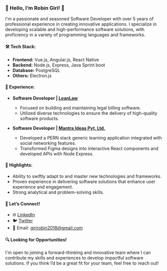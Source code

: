### 👋 Hello, I’m Robin Giri! 🚀

I'm a passionate and seasoned Software Developer with over 5 years of professional experience in creating innovative applications. I specialize in developing scalable and high-performance software solutions, with proficiency in a variety of programming languages and frameworks.

#### 🛠️ **Tech Stack:**
- **Frontend:** Vue.js, Angular.js, React Native
- **Backend:** Node.js, Express, Java Sprint boot
- **Database:** PostgreSQL
- **Others:** Electron.js

#### 🏢 **Experience:**
- **Software Developer | [LeanLaw](https://www.leanlaw.co/)**
   - Focused on building and maintaining legal billing software.
   - Utilized diverse technologies to ensure the delivery of high-quality software products.
   
- **Software Developer | [Mantra Ideas Pvt. Ltd.](http://www.mantraideas.com/)**
   - Developed a PERN stack generic learning application integrated with social networking features.
   - Transformed Figma designs into interactive React components and developed APIs with Node Express.

#### 🌟 **Highlights:**
- Ability to swiftly adapt to and master new technologies and frameworks.
- Proven experience in delivering software solutions that enhance user experience and engagement.
- Strong analytical and problem-solving skills.

#### 🤝 **Let’s Connect!**
- 🌐 [LinkedIn](https://www.linkedin.com/in/robin-giri-3656b3179/)
- 🐦 [Twitter](https://twitter.com/robinGiri18)
- 📧 Email: girirobin2018@gmail.com

#### 🔍 **Looking for Opportunities!**
I'm open to joining a forward-thinking and innovative team where I can contribute my skills and experiences to develop impactful software solutions. If you think I’d be a great fit for your team, feel free to reach out!



<!---
robinGiri/robinGiri is a ✨ special ✨ repository because its `README.md` (this file) appears on your GitHub profile.
You can click the Preview link to take a look at your changes.
--->
